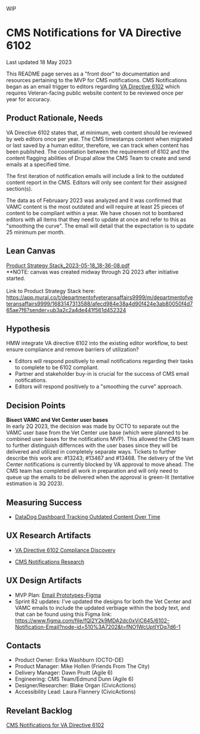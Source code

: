 WIP

# CMS Notifications for VA Directive 6102

Last updated 18 May 2023

This README page serves as a "front door" to documentation and resources pertaining to the MVP for CMS notifications. CMS Notifications began as an email trigger to editors regarding [VA Directive 6102](https://www.va.gov/web/) which requires Veteran-facing public website content to be reviewed once per year for accuracy. 


## Product Rationale, Needs
VA Directive 6102 states that, at minimum, web content should be reviewed by web editors once per year. The CMS timestamps content when migrated or last saved by a human editor, therefore, we can track when content has been published. The coorelation between the requirement of 6102 and the content flagging abilities of Drupal allow the CMS Team to create and send emails at a specified time.

The first iteration of notification emails will include a link to the outdated content report in the CMS. Editors will only see content for their assigned section(s).  

The data as of Februaary 2023 was analyzed and it was confirmed that VAMC content is the most outdated and will require at least 25 pieces of content to be compliant within a year. We have chosen not to bombared editors with all items that they need to update at once and refer to this as "smoothing the curve". The email will detail that the expectation is to update 25 minimum per month.  

## Lean Canvas
[Product Strategy Stack_2023-05-18_18-36-08.pdf](https://github.com/department-of-veterans-affairs/va.gov-team/files/11510672/Product.Strategy.Stack_2023-05-18_18-36-08.pdf) 
<br>
**NOTE: canvas was created midway through 2Q 2023 after initiative started.
</br>
<br>
Link to Product Strategy Stack here: https://app.mural.co/t/departmentofveteransaffairs9999/m/departmentofveteransaffairs9999/1683147313588/afecd984e38a4d90f424e3ab80050f4d765ae7f6?sender=ub3a2c2a4de441f561d452324
</br>

## Hypothesis
HMW integrate VA directive 6102 into the existing editor workflow, to best ensure compliance and remove barriers of utilization?
- Editors will respond positively to email notifications regarding their tasks to complete to be 6102 compliant.
- Partner and stakeholder buy-in is crucial for the success of CMS email notifications. 
- Editors will respond positively to a "smoothing the curve" approach. 


## Decision Points
**Bisect VAMC and Vet Center user bases**
<br>
In early 2Q 2023, the decision was made by OCTO to separate out the VAMC user base from the Vet Center use base (which were planned to be combined user bases for the notifications MVP). This allowed the CMS team to further distinguish differnces with the user bases since they will be delivered and utilized in completely separate ways. Tickets to further describe this work are: #13243; #13467 and #13468. The delivery of the Vet Center notifications is currently blocked by VA approval to move ahead. The CMS team has completed all work in preparation and will only need to queue up the emails to be delivered when the approval is green-lit (tentative estimation is 3Q 2023).
</br>

## Measuring Success
- [DataDog Dashboard Tracking Outdated Content Over Time](https://app.ddog-gov.com/sb/f327ad72-c02a-11ec-a50a-da7ad0900007-b669341fc85c8445c4580d908aff923a?from_ts=1681926683195&to_ts=1684518683195&live=true)

## UX Research Artifacts
- [VA Directive 6102 Compliance Discovery](https://app.mural.co/t/vagov6717/m/vagov6717/1662643881820/ad0f6da63dba4998516450701abca6ec1944ec74?sender=ud7d3055567694e54f0133356)

- [CMS Notifications Research](https://github.com/department-of-veterans-affairs/va.gov-team/tree/master/platform/cms/research/CMS%20Notifications)


## UX Design Artifacts
- MVP Plan: [Email Prototypes-Figma](https://www.figma.com/file/fQl2Y2k9MDA2dc0xViC645/6102-Notification-Email?node-id=0%3A1&t=wxKohWwD1bqA9N5f-1)
- Sprint 82 updates:
I've updated the designs for both the Vet Center and VAMC emails to include the updated verbiage within the body text, and that can be found using this Figma link: https://www.figma.com/file/fQl2Y2k9MDA2dc0xViC645/6102-Notification-Email?node-id=510%3A7202&t=fNO1WcUptIYDq7d6-1


## Contacts
- Product Owner: Erika Washburn (OCTO-DE)
- Product Manager: Mike Hollen (Friends From The City)
- Delivery Manager: Dawn Pruitt (Agile 6)
- Engineering: CMS Team/Edmund Dunn (Agile 6)
- Designer/Researcher: Blake Organ (CivicActions)
- Accessibility Lead: Laura Flannery (CivicActions)

## Revelant Backlog
[CMS Notifications for VA Directive 6102](https://github.com/department-of-veterans-affairs/va.gov-cms/issues/10477)
